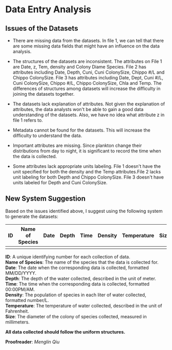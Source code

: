 # Data Entry Analysis
## Issues of the Datasets
* There are missing data from the datasets. In file 1, we can tell that there are some missing data fields that might have an influence on the data analysis.

* The structures of the datasets are inconsistent. The attributes on File 1 are Date, z, Tem, density and Colony Diame Species. File 2 has attributes including Date, Depth, Cuni, Cuni ColonySize, Chippo #/L and Chippo ColonySize. File 3 has attributes including Date, Dept, Cuni #/L, Cuni ColonySize, Chippo #/L, Chippo ColonySize, Chla and Temp. The differences of structures among datasets will increase the difficulty in joining the datasets together. 

* The datasets lack explanation of attributes. Not given the explanation of attributes, the data analysts won't be able to gain a good data understanding of the datasets. Also, we have no idea what attribute z in file 1 refers to.

* Metadata cannot be found for the datasets. This will increase the difficulty to understand the data.

* Important attributes are missing. Since plankton change their distributions from day to night, it is significant to record the time when the data is collected. 

* Some attributes lack appropriate units labeling. File 1 doesn't have the unit specified for both the density and the Temp attributes.File 2 lacks unit labeling for both Depth and Chippo ColonySize. File 3 doesn't have units labeled for Depth and Cuni ColonySize. 

## New System Suggestion
Based on the issues identified above, I suggest using the following system to generate the datasets:

| ID | Name of Species | Date | Depth | Time | Density | Temperature | Size |
|----|-----------------|------|-------|------|---------|-------------|------|
|    |                 |      |       |      |         |             |      |

**ID**: A unique identifying number for each collection of data.     
**Name of Species**: The name of the species that the data is collected for.   
**Date**: The date when the corresponding data is collected, formatted MM/DD/YYYY.  
**Depth**: The depth of the water collected, described in the unit of meter.  
**Time**: The time when the corresponding data is collected, formatted 00:00PM/AM.  
**Density**: The population of species in each liter of water collected, formatted number/L.  
**Temperature**: The temperature of water collected, described in the unit of Fahrenheit.  
**Size**: The diameter of the colony of species collected, measured in millimeters.  

**All data collected should follow the uniform structures.**

**Proofreader**: _Menglin Qiu_

